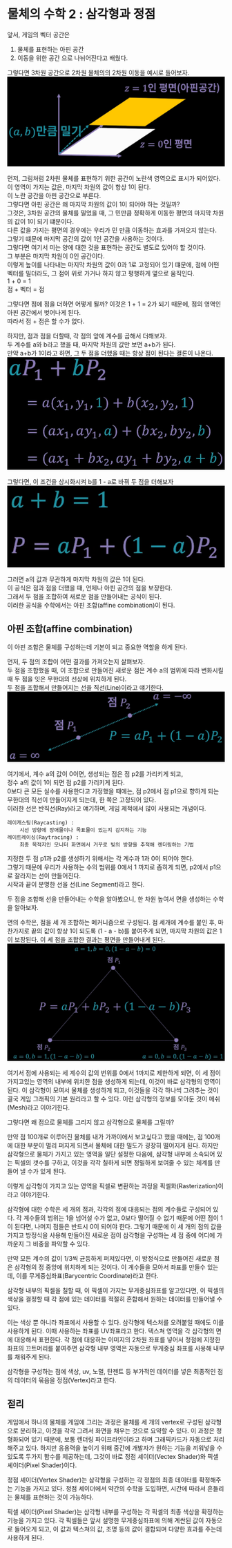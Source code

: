 <h1> 물체의 수학 2 : 삼각형과 정점 </h1>

앞서, 게임의 벡터 공간은
1. 물체를 표현하는 아핀 공간
2. 이동을 위한 공간
으로 나뉘어진다고 배웠다. 

그렇다면 3차원 공간으로 2차원 물체의의 2차원 이동을 예시로 들어보자.
![img_5.png](img_5.png)

먼저, 그림처럼 2차원 물체를 표현하기 위한 공간이 노란색 영역으로 표시가 되어있다.   
이 영역이 가지는 값은, 마지막 차원의 값이 항상 1이 된다.   
이 노란 공간을 아핀 공간으로 부른다.   
그렇다면 아핀 공간은 왜 마지막 차원의 값이 1이 되어야 하는 것일까?   
그것은, 3차원 공간의 물체를 밀었을 때, 그 민만큼 정확하게 이동한 평면의 마지막 차원의 값이 1이 되기 떄문이다.   
다른 값을 가지는 평면의 경우에는 우리가 민 만큼 이동하는 효과를 가져오지 않는다.   
그렇기 떄문에 마지막 공간의 값이 1인 공간을 사용하는 것이다.   
그렇다면 여기서 미는 양에 대한 것을 표현하는 공간도 별도로 있어야 할 것이다.   
그 부분은 마지막 차원이 0인 공간이다.   
이렇게 높이를 나타내는 마지막 차원의 값이 0과 1로 고정되어 있기 떄문에, 점에 어떤 벡터를 밀더라도, 그 점이 위로 가거나 하지 않고 평행하게 옆으로 움직인다.   
1 + 0 = 1   
점 + 벡터 = 점

그렇다면 점에 점을 더하면 어떻게 될까? 이것은 1 + 1 = 2가 되기 때문에, 점의 영역인 아핀 공간에서 벗어나게 된다.   
따라서 점 + 점은 할 수가 없다.

하지만, 점과 점을 더할때, 각 점의 앞에 계수를 곱해서 더해보자.   
두 계수를 a와 b라고 했을 때, 마지막 차원의 값만 보면 a+b가 된다.   
만약 a+b가 1이라고 하면, 그 두 점을 더했을 때는 항상 점이 된다는 결론이 나온다.
![img_6.png](img_6.png)

그렇다면, 이 조건을 상시화시켜 b를 1 - a로 바꿔 두 점을  더해보자
![img_7.png](img_7.png)

그러면 a의 값과 무관하게 마지막 차원의 값은 1이 된다.   
이 공식은 점과 점을 더했을 때, 언제나 아핀 공간의 점을 보장한다.   
그래서 두 점을 조합하여 새로운 점을 만들어내는 공식이 된다.   
이러한 공식을 수학에서는 아핀 조합(affine combination)이 된다.

<h2> 아핀 조합(affine combination) </h2>
이 아핀 조합은 물체를 구성하는데 기본이 되고 중요한 역할을 하게 된다.

먼저, 두 점의 조합이 어떤 결과를 가져오는지 살펴보자.   
두 점을 조합했을 때, 이 조합으로 만들어진 새로운 점은 계수 a의 범위에 따라 변화시킬 때 두 점을 잇은 무한대의 선상에 위치하게 된다.   
두 점을 조합해서 만들어지는 선을 직선(Line)이라고 얘기한다.
![img_8.png](img_8.png)

여기에서, 계수 a의 값이 0이면, 생성되는 점은 점 p2를 가리키게 되고,   
정수 a의 값이 1이 되면 점 p2를 가리키게 된다.   
0보다 큰 모든 실수를 사용한다고 가정했을 때에는, 점 p2에서 점 p1으로 향하게 되는 무한대의 직선이 만들어지게 되는데, 한 쪽은 고정되어 있다.   
이러한 선은 반직선(Ray)라고 얘기하며, 게임 제적에서 많이 사용되는 개념이다.

    레이캐스팅(Raycasting) : 
        시선 방향에 장애물이나 목표물이 있는지 감지하는 기능
    레이트레이싱(Raytracing) : 
        최종 목적지인 모니터 화면에서 거꾸로 빛의 방향을 추적해 렌더링하는 기법

지정한 두 점 p1과 p2를 생성하기 위해서는 각 계수과 1과 0이 되어야 한다.   
그렇기 때문에 우리가 사용하는 수의 범위를 0에서 1 까지로 좁히게 되면, p2에서 p1으로 잘라지는 선이 만들어진다.   
시작과 끝이 분명한 선을 선(Line Segment)라고 한다.

두 점을 조합해 선을 만들어내는 수학을 알아봤으니, 한 차원 높여서 면을 생성하는 수학을 알아보자.

면의 수학은, 점을 세 개 조합하는 메커니즘으로 구성된다. 점 세개에 계수를 붙인 후, 마찬가지로 끝의 값이 항상 1이 되도록 (1 - a - b)를 붙여주게 되면, 마지막 차원의 값은 1이 보장된다.
이 세 점을 조합한 결과는 평면을 만들어내게 된다.
![img_9.png](img_9.png)

여기서 점에 사용되는 세 계수의 값의 번위를 0에서 1까지로 제한하게 되면, 이 세 점이 가지고있는 영역의 내부에 위치한 점을 생성하게 되는데, 
이것이 바로 삼각형의 영역이 된다.
이 삼각형이 모여서 물체를 생성하게 되고, 이것들을 각각 하나씩 그려추는 것이 결국 게임 그래픽의 기본 원리라고 할 수 있다.
이런 삼각형의 정보를 모아둔 것이 메쉬(Mesh)라고 이야기한다.

그렇다면 왜 점으로 물체를 그리지 않고 삼각형으로 물체를 그릴까?

만약 점 100개로 이루어진 물체를 내가 가까이에서 보고싶다고 했을 때에는, 점 100개에 대한 부분이 멀리 퍼지게 되면서 물체에 대한 밀도가 굉장히 떨어지게 된다.
하지만 삼각형으로 물체가 가지고 있는 영역을 일단 설정한 다음에, 삼각형 내부에 소속되어 있는 픽셀의 갯수를 구하고, 이것을 각각 칠하게 되면
정밀하게 보여줄 수 있는 체계를 만들어 낼 수가 있게 된다.

이렇게 삼각형이 가지고 있는 영역을 픽셀로 변환하는 과정을 픽셀화(Rasterization)이라고 이야기한다.

삼각형에 대한 수학은 세 개의 점과, 각각의 점에 대응되는 점의 계수들로 구성되어 있다.
각 계수들의 범위는 1을 넘어설 수가 없고, 0보다 떨어질 수 없기 때문에 어떤 점이 1이 된다면, 나머지 점들은 반드시 0이 되어야 한다.
그렇기 때문에 이 세 개의 점의 값을 가지고 방정식을 사용해 만들어진 새로운 점이 삼각형을 구성하는 세 점 중에
어디에 가까운지 그 비중을 파악할 수 있다.

만약 모든 계수의 값이 1/3씩 균등하게 퍼져있다면, 이 방정식으로 만들어진 새로운 점은 삼각형의 정 중앙에 위치하게 되는 것이다.
이 계수들을 모아서 좌표를 만들수 있는데, 이를 무게중심좌표(Barycentric Coordinate)라고 한다.

삼각형 내부의 픽셀을 칠할 때, 이 픽셀이 가지는 무게중심좌표를 알고있다면, 
이 픽셀의 색상을 결정할 때 각 점에 있는 데이터를 적절히 혼합해서
원하는 데이터를 만들어낼 수 있다.

이는 색상 뿐 아니라 좌표에서 사용할 수 있다. 삼각형에 텍스처를 오려붙일 때에도 이를 사용하게 된다.
이때 사용하는 좌표를 UV좌표라고 한다. 
텍스쳐 영역을 각 삼각형의 면에 대응해서 표현한다.
각 점에 대응하는 이미지의 2차원 좌표를 넣어서 정점에 지정한 좌표의 끄트머리를 붙여주면
삼각형 내부 영역은 자동으로 무게중심 좌표를 사용해 내부를 채워주게 된다.

삼각형을 구성하는 점에 색상, uv, 노멀, 탄젠트 등 부가적인 데이터를 넣은 최종적인 점의 데이터의 묶음을 정점(Vertex)라고 한다.

<h2> 젇리 </h2>
게임에서 하나의 물체를 게임에 그리는 과정은 물체를 세 개의 vertex로 구성된 삼각형으로 분리하고,
이것을 각각 그려서 화면을 채우는 것으로 요약할 수 있다.
이 과정은 정형화되어 있기 때문에, 보통 렌더링 파이프라인이라고 하며 그래픽카드가 자동으로 처리해주고 있다.
하지만 응용력을 높이기 위해 중간에 개발자가 원하는 기능을 끼워넣을 수 있도록 두가지 함수를 제공하는데,
그것이 바로 정점 셰이더(Vectex Shader)와 픽셀 셰이더(Pixel Shader)이다.

정점 셰이더(Vertex Shader)는 삼각형을 구성하는 각 정점의 최종 데이터를 확정해주는 기능을 가지고 있다.
정점 셰이더에서 약간의 수학을 도입하면, 시간에 따라서 흔들리는 물체를 표현하는 것이 가능하다.

픽셀 셰이더(Pixel Shader)는 삼각형 내부를 구성하는 각 픽셀의 최종 색상을 확정하는 기능을 가지고 있다.
각 픽셀들은 앞서 설명한 무게중심좌표에 의해 계싼된 값이 자동으로 들어오게 되고,
이 값과 텍스쳐의 값, 조명 등의 값이 결합되며 다양한 효과를 주는데 사용하게 된다.
